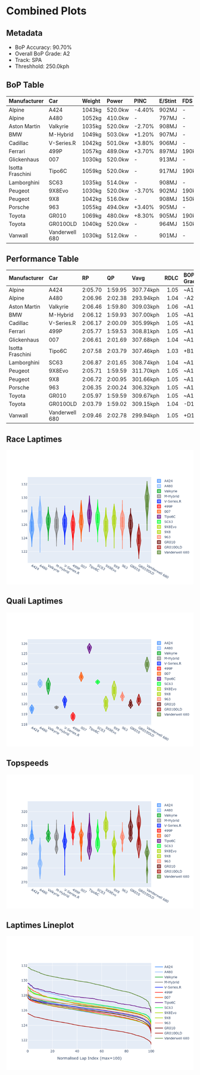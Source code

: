 # Combined Plots

## Metadata

- BoP Accuracy: 90.70%
- Overall BoP Grade: A2
- Track: SPA
- Threshhold: 250.0kph

## BoP Table
| Manufacturer     | Car            | Weight   | Power   | PINC   | E/Stint   | FDS    |
|:-----------------|:---------------|:---------|:--------|:-------|:----------|:-------|
| Alpine           | A424           | 1043kg   | 520.0kw | -4.40% | 902MJ     | -      |
| Alpine           | A480           | 1052kg   | 410.0kw | -      | 797MJ     | -      |
| Aston Martin     | Valkyrie       | 1035kg   | 520.0kw | -2.70% | 908MJ     | -      |
| BMW              | M-Hybrid       | 1049kg   | 503.0kw | +1.20% | 907MJ     | -      |
| Cadillac         | V-Series.R     | 1042kg   | 501.0kw | +3.80% | 906MJ     | -      |
| Ferrari          | 499P           | 1057kg   | 489.0kw | +3.70% | 897MJ     | 190kph |
| Glickenhaus      | 007            | 1030kg   | 520.0kw | -      | 913MJ     | -      |
| Isotta Fraschini | Tipo6C         | 1059kg   | 520.0kw | -      | 917MJ     | 190kph |
| Lamborghini      | SC63           | 1035kg   | 514.0kw | -      | 908MJ     | -      |
| Peugeot          | 9X8Evo         | 1030kg   | 520.0kw | -3.70% | 902MJ     | 190kph |
| Peugeot          | 9X8            | 1042kg   | 516.0kw | -      | 908MJ     | 150kph |
| Porsche          | 963            | 1055kg   | 494.0kw | +3.40% | 905MJ     | -      |
| Toyota           | GR010          | 1069kg   | 480.0kw | +8.30% | 905MJ     | 190kph |
| Toyota           | GR010OLD       | 1040kg   | 520.0kw | -      | 964MJ     | 150kph |
| Vanwall          | Vanderwell 680 | 1030kg   | 512.0kw | -      | 901MJ     | -      |

## Performance Table
| Manufacturer     | Car            | RP      | QP      | Vavg      |   RDLC | BOP-Grade   | Match   |
|:-----------------|:---------------|:--------|:--------|:----------|-------:|:------------|:--------|
| Alpine           | A424           | 2:05.70 | 1:59.95 | 307.74kph |   1.05 | ~A1         | 99.77%  |
| Alpine           | A480           | 2:06.96 | 2:02.38 | 293.94kph |   1.04 | -A2         | 90.32%  |
| Aston Martin     | Valkyrie       | 2:06.46 | 1:59.80 | 309.03kph |   1.06 | ~A1         | 100.00% |
| BMW              | M-Hybrid       | 2:06.12 | 1:59.93 | 307.00kph |   1.05 | ~A1         | 99.96%  |
| Cadillac         | V-Series.R     | 2:06.17 | 2:00.09 | 305.99kph |   1.05 | ~A1         | 99.96%  |
| Ferrari          | 499P           | 2:05.77 | 1:59.53 | 308.81kph |   1.05 | ~A1         | 99.27%  |
| Glickenhaus      | 007            | 2:06.61 | 2:01.69 | 307.68kph |   1.04 | ~A1         | 96.04%  |
| Isotta Fraschini | Tipo6C         | 2:07.58 | 2:03.79 | 307.46kph |   1.03 | +B1         | 86.57%  |
| Lamborghini      | SC63           | 2:06.87 | 2:01.65 | 308.74kph |   1.04 | ~A1         | 97.71%  |
| Peugeot          | 9X8Evo         | 2:05.71 | 1:59.59 | 311.70kph |   1.05 | ~A1         | 99.96%  |
| Peugeot          | 9X8            | 2:06.72 | 2:00.95 | 301.66kph |   1.05 | ~A1         | 99.37%  |
| Porsche          | 963            | 2:06.35 | 2:00.24 | 306.32kph |   1.05 | ~A1         | 99.90%  |
| Toyota           | GR010          | 2:05.97 | 1:59.59 | 309.67kph |   1.05 | ~A1         | 99.87%  |
| Toyota           | GR010OLD       | 2:03.79 | 1:59.02 | 309.15kph |   1.04 | -D1         | 65.99%  |
| Vanwall          | Vanderwell 680 | 2:09.46 | 2:02.78 | 299.94kph |   1.05 | +Ω1         | 25.89%  |

## Race Laptimes
![Race Laptimes](images/race_violin.png)

## Quali Laptimes
![Quali Laptimes](images/quali_violin.png)

## Topspeeds
![Topspeeds](images/topspeed_violin.png)

## Laptimes Lineplot
![Laptimes Lineplot](images/laptime_line.png)

